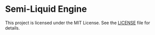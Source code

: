 # Semi-Liquid Engine




This project is licensed under the MIT License. See the [LICENSE](LICENSE) file for details.
